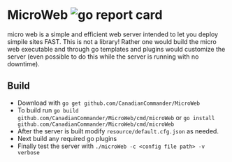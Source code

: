 # MicroWeb ![go report card](https://goreportcard.com/badge/github.com/CanadianCommander/MicroWeb)
micro web is a simple and efficient web server intended to let you deploy simpile sites FAST. This is not a library! Rather one
would build the micro web executable and through go templates and plugins would customize the server (even possible to do this while the server is running with no downtime).
## Build
- Download with `go get github.com/CanadianCommander/MicroWeb`
- To build run
`go build github.com/CanadianCommander/MicroWeb/cmd/microWeb` or `go install github.com/CanadianCommander/MicroWeb/cmd/microWeb`
- After the server is built modify `resource/default.cfg.json` as needed.
- Next build any required go plugins
- Finally test the server with `./microWeb -c <config file path> -v verbose`
